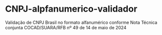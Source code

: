 # CNPJ-alpfanumerico-validador
Validação de CNPJ Brasil no formato alfanumérico conforme Nota Técnica conjunta COCAD/SUARA/RFB nº 49 de 14 de maio de 2024

